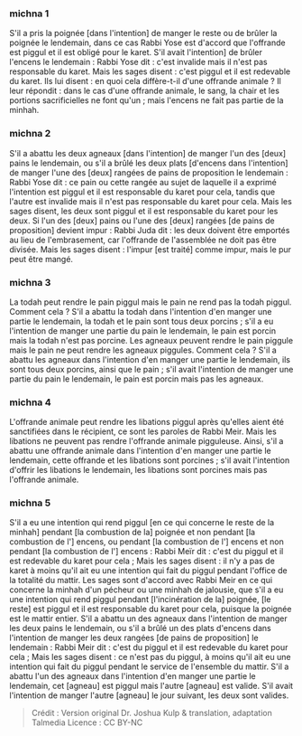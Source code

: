 
### michna 1
S'il a pris la poignée [dans l'intention] de manger le reste ou de brûler la poignée le lendemain, dans ce cas Rabbi Yose est d'accord que l'offrande est piggul et il est obligé pour le karet. S'il avait l'intention] de brûler l'encens le lendemain : Rabbi Yose dit : c'est invalide mais il n'est pas responsable du karet. Mais les sages disent : c'est piggul et il est redevable du karet. Ils lui disent : en quoi cela diffère-t-il d'une offrande animale ? Il leur répondit : dans le cas d'une offrande animale, le sang, la chair et les portions sacrificielles ne font qu'un ; mais l'encens ne fait pas partie de la minhah.

### michna 2
S'il a abattu les deux agneaux [dans l'intention] de manger l'un des [deux] pains le lendemain, ou s'il a brûlé les deux plats [d'encens dans l'intention] de manger l'une des [deux] rangées de pains de proposition le lendemain : Rabbi Yose dit : ce pain ou cette rangée au sujet de laquelle il a exprimé l'intention est piggul et il est responsable du karet pour cela, tandis que l'autre est invalide mais il n'est pas responsable du karet pour cela. Mais les sages disent, les deux sont piggul et il est responsable du karet pour les deux. Si l'un des [deux] pains ou l'une des [deux] rangées [de pains de proposition] devient impur : Rabbi Juda dit : les deux doivent être emportés au lieu de l'embrasement, car l'offrande de l'assemblée ne doit pas être divisée. Mais les sages disent : l'impur [est traité] comme impur, mais le pur peut être mangé.

### michna 3
La todah peut rendre le pain piggul mais le pain ne rend pas la todah piggul. Comment cela ? S'il a abattu la todah dans l'intention d'en manger une partie le lendemain, la todah et le pain sont tous deux porcins ; s'il a eu l'intention de manger une partie du pain le lendemain, le pain est porcin mais la todah n'est pas porcine. Les agneaux peuvent rendre le pain piggule mais le pain ne peut rendre les agneaux piggules. Comment cela ? S'il a abattu les agneaux dans l'intention d'en manger une partie le lendemain, ils sont tous deux porcins, ainsi que le pain ; s'il avait l'intention de manger une partie du pain le lendemain, le pain est porcin mais pas les agneaux.

### michna 4
L'offrande animale peut rendre les libations piggul après qu'elles aient été sanctifiées dans le récipient, ce sont les paroles de Rabbi Meir. Mais les libations ne peuvent pas rendre l'offrande animale pigguleuse. Ainsi, s'il a abattu une offrande animale dans l'intention d'en manger une partie le lendemain, cette offrande et les libations sont porcines ; s'il avait l'intention d'offrir les libations le lendemain, les libations sont porcines mais pas l'offrande animale.

### michna 5
S'il a eu une intention qui rend piggul [en ce qui concerne le reste de la minhah] pendant [la combustion de la] poignée et non pendant [la combustion de l'] encens, ou pendant [la combustion de l'] encens et non pendant [la combustion de l'] encens : Rabbi Meïr dit : c'est du piggul et il est redevable du karet pour cela ; Mais les sages disent : il n'y a pas de karet à moins qu'il ait eu une intention qui fait du piggul pendant l'office de la totalité du mattir. Les sages sont d'accord avec Rabbi Meir en ce qui concerne la minhah d'un pécheur ou une minhah de jalousie, que s'il a eu une intention qui rend piggul pendant [l'incinération de la] poignée, [le reste] est piggul et il est responsable du karet pour cela, puisque la poignée est le mattir entier. S'il a abattu un des agneaux dans l'intention de manger les deux pains le lendemain, ou s'il a brûlé un des plats d'encens dans l'intention de manger les deux rangées [de pains de proposition] le lendemain : Rabbi Meir dit : c'est du piggul et il est redevable du karet pour cela ; Mais les sages disent : ce n'est pas du piggul, à moins qu'il ait eu une intention qui fait du piggul pendant le service de l'ensemble du mattir. S'il a abattu l'un des agneaux dans l'intention d'en manger une partie le lendemain, cet [agneau] est piggul mais l'autre [agneau] est valide. S'il avait l'intention de manger l'autre [agneau] le jour suivant, les deux sont valides.

>Crédit : Version original Dr. Joshua Kulp & translation, adaptation Talmedia
>Licence : CC BY-NC